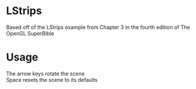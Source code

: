 LStrips
=======
Based off of the LStrips example from Chapter 3 in the fourth edition of The OpenGL SuperBible

Usage
=====
The arrow keys rotate the scene			
Space resets the scene to its defaults		
